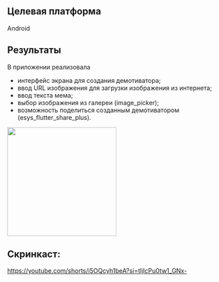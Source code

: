 ## Целевая платформа
Android

## Результаты
В приложении реализовала
- интерфейс экрана для создания демотиватора;
- ввод URL изображения для загрузки изображения из интернета;
- ввод текста мема;
- выбор изображения из галереи (image_picker);
- возможность поделиться созданным демотиватором (esys_flutter_share_plus).




<img src="docs/images/demotivator_example.png" width="250">

## Скринкаст:
https://youtube.com/shorts/i5OQcyh1beA?si=tljIcPu0tw1_GNx-
